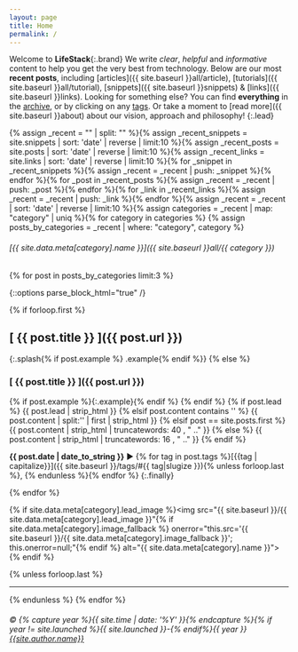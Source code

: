 ```yaml
---
layout: page
title: Home
permalink: /
---
```


Welcome to __LifeStack__{:.brand} We write _clear_, _helpful_ and _informative_ content to help you get the very best from technology. Below are our most __recent posts__, including [articles]({{ site.baseurl }}all/article), [tutorials]({{ site.baseurl }}all/tutorial), [snippets]({{ site.baseurl }}snippets) & [links]({{ site.baseurl }}links). Looking for something else? You can find __everything__ in the [archive](/all), or by clicking on any [tags](/tags). Or take a moment to [read more]({{ site.baseurl }}about) about our vision, approach and philosophy!
{:.lead}

{% assign _recent = "" | split: "" %}{% assign _recent_snippets = site.snippets | sort: 'date' | reverse | limit:10 %}{% assign _recent_posts = site.posts | sort: 'date' | reverse | limit:10 %}{% assign _recent_links = site.links | sort: 'date' | reverse | limit:10 %}{% for _snippet in _recent_snippets %}{% assign _recent = _recent | push: _snippet %}{% endfor %}{% for _post in _recent_posts %}{% assign _recent = _recent | push: _post %}{% endfor %}{% for _link in _recent_links %}{% assign _recent = _recent | push: _link %}{% endfor %}{% assign _recent = _recent | sort: 'date' | reverse | limit:10 %}{% assign categories = _recent | map: "category" | uniq %}{% for category in categories %}
{% assign posts_by_categories = _recent | where: "category", category %}

###### [{{ site.data.meta[category].name }}]({{ site.baseurl }}all/{{ category }})

{% for post in posts_by_categories limit:3 %}

{::options parse_block_html="true" /}

<div class="post-lead">

{% if forloop.first %}
## [ {{ post.title }} ]({{ post.url }})
{:.splash{% if post.example %} .example{% endif %}}
{% else %}
### [ {{ post.title }} ]({{ post.url }})
{% if post.example %}{:.example}{% endif %}
{% endif %}
{% if post.lead %}
  {{ post.lead | strip_html }}
{% elsif post.content contains '<!--more-->' %}
  {{ post.content | split:'<!--more-->' | first | strip_html }}
{% elsif post == site.posts.first %}
  {{ post.content | strip_html | truncatewords: 40 , "  .." }}
{% else %}
  {{ post.content | strip_html | truncatewords: 16 , "  .." }}
{% endif %}

__{{ post.date | date_to_string }}__ ► {% for tag in post.tags %}[{{tag | capitalize}}]({{ site.baseurl }}/tags/#{{ tag|slugize }}){% unless forloop.last %}, {% endunless %}{% endfor %}
{:.finally}

</div>

{% endfor %}

{% if site.data.meta[category].lead_image %}<img src="{{ site.baseurl }}/{{ site.data.meta[category].lead_image }}"{% if site.data.meta[category].image_fallback %} onerror="this.src='{{ site.baseurl }}/{{ site.data.meta[category].image_fallback }}'; this.onerror=null;"{% endif %} alt="{{ site.data.meta[category].name }}">{% endif %}

{% unless forloop.last %}
* * *
{% endunless %}
{% endfor %}

###### &copy; {% capture year %}{{ site.time | date: '%Y' }}{% endcapture %}{% if year != site.launched %}{{ site.launched }}-{% endif%}{{ year }} [{{site.author.name}}]({{site.baseurl}}about/#copyright--licensing)